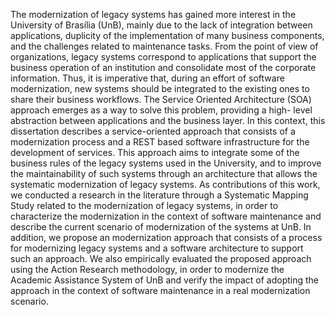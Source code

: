 The modernization of legacy systems has gained more interest in the University of Brasília (UnB), mainly due
to the lack of integration between applications, duplicity of the implementation of many business
components, and the challenges related to maintenance tasks. From the point of view of organizations,
legacy systems correspond to applications that support the business operation of an institution and
consolidate most of the corporate information. Thus, it is imperative that, during an effort of software
modernization, new systems should be integrated to the existing ones to share their business workflows. The
Service Oriented Architecture (SOA) approach emerges as a way to solve this problem, providing a high-
level abstraction between applications and the business layer. In this context, this dissertation describes a
service-oriented approach that consists of a modernization process and a REST based software
infrastructure for the development of services. This approach aims to integrate some of the business rules of
the legacy systems used in the University, and to improve the maintainability of such systems through an
architecture that allows the systematic modernization of legacy systems. As contributions of this work, we
conducted a research in the literature through a Systematic Mapping Study related to the modernization of
legacy systems, in order to characterize the modernization in the context of software maintenance and
describe the current scenario of modernization of the systems at UnB. In addition, we propose an
modernization approach that consists of a process for modernizing legacy systems and a software
architecture to support such an approach. We also empirically evaluated the proposed approach using the
Action Research methodology, in order to modernize the Academic Assistance System of UnB and verify the
impact of adopting the approach in the context of software maintenance in a real modernization scenario.
